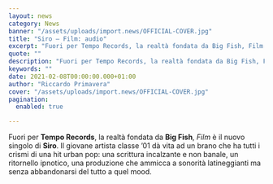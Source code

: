 ```yaml
---
layout: news
category: News
banner: "/assets/uploads/import.news/OFFICIAL-COVER.jpg"
title: "Siro – Film: audio"
excerpt: "Fuori per Tempo Records, la realtà fondata da Big Fish, Film è il nuovo singolo di Siro. Il giovane artista classe ’01 dà vita ad un brano che ha tutti i crismi di una hit urban pop: una scrittura incalzante e non banale, un ritornello ipnotico, una produzione che ammicca a sonorità latineggianti ma senza [&hellip"
quote: ""
description: "Fuori per Tempo Records, la realtà fondata da Big Fish, Film è il nuovo singolo di Siro. Il giovane artista classe ’01 dà vita ad un brano che ha tutti i crismi di una hit urban pop: una scrittura incalzante e non banale, un ritornello ipnotico, una produzione che ammicca a sonorità latineggianti ma senza [&hellip"
keywords: ""
date: 2021-02-08T00:00:00.000+01:00
author: "Riccardo Primavera"
cover: "/assets/uploads/import.news/OFFICIAL-COVER.jpg"
pagination:
  enabled: true

---
```


Fuori per **Tempo Records**, la realtà fondata da **Big Fish**, _Film_ è il nuovo singolo di **Siro**. Il giovane artista classe ’01 dà vita ad un brano che ha tutti i crismi di una hit urban pop: una scrittura incalzante e non banale, un ritornello ipnotico, una produzione che ammicca a sonorità latineggianti ma senza abbandonarsi del tutto a quel mood.